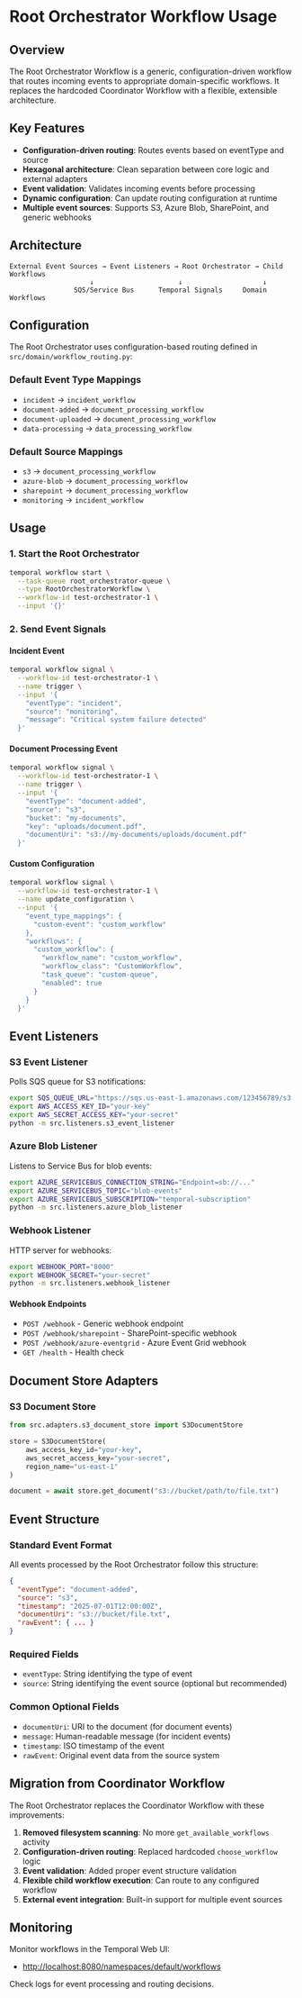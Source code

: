 # Root Orchestrator Workflow Usage

## Overview

The Root Orchestrator Workflow is a generic, configuration-driven workflow that routes incoming events to appropriate domain-specific workflows. It replaces the hardcoded Coordinator Workflow with a flexible, extensible architecture.

## Key Features

- **Configuration-driven routing**: Routes events based on eventType and source
- **Hexagonal architecture**: Clean separation between core logic and external adapters
- **Event validation**: Validates incoming events before processing
- **Dynamic configuration**: Can update routing configuration at runtime
- **Multiple event sources**: Supports S3, Azure Blob, SharePoint, and generic webhooks

## Architecture

```
External Event Sources → Event Listeners → Root Orchestrator → Child Workflows
                    ↓                     ↓                    ↓
                SQS/Service Bus      Temporal Signals     Domain Workflows
```

## Configuration

The Root Orchestrator uses configuration-based routing defined in `src/domain/workflow_routing.py`:

### Default Event Type Mappings
- `incident` → `incident_workflow`
- `document-added` → `document_processing_workflow`
- `document-uploaded` → `document_processing_workflow`
- `data-processing` → `data_processing_workflow`

### Default Source Mappings  
- `s3` → `document_processing_workflow`
- `azure-blob` → `document_processing_workflow`
- `sharepoint` → `document_processing_workflow`
- `monitoring` → `incident_workflow`

## Usage

### 1. Start the Root Orchestrator

```bash
temporal workflow start \
  --task-queue root_orchestrator-queue \
  --type RootOrchestratorWorkflow \
  --workflow-id test-orchestrator-1 \
  --input '{}'
```

### 2. Send Event Signals

#### Incident Event
```bash
temporal workflow signal \
  --workflow-id test-orchestrator-1 \
  --name trigger \
  --input '{
    "eventType": "incident",
    "source": "monitoring",
    "message": "Critical system failure detected"
  }'
```

#### Document Processing Event
```bash
temporal workflow signal \
  --workflow-id test-orchestrator-1 \
  --name trigger \
  --input '{
    "eventType": "document-added",
    "source": "s3",
    "bucket": "my-documents",
    "key": "uploads/document.pdf",
    "documentUri": "s3://my-documents/uploads/document.pdf"
  }'
```

#### Custom Configuration
```bash
temporal workflow signal \
  --workflow-id test-orchestrator-1 \
  --name update_configuration \
  --input '{
    "event_type_mappings": {
      "custom-event": "custom_workflow"
    },
    "workflows": {
      "custom_workflow": {
        "workflow_name": "custom_workflow",
        "workflow_class": "CustomWorkflow",
        "task_queue": "custom-queue",
        "enabled": true
      }
    }
  }'
```

## Event Listeners

### S3 Event Listener

Polls SQS queue for S3 notifications:

```bash
export SQS_QUEUE_URL="https://sqs.us-east-1.amazonaws.com/123456789/s3-events"
export AWS_ACCESS_KEY_ID="your-key"
export AWS_SECRET_ACCESS_KEY="your-secret"
python -m src.listeners.s3_event_listener
```

### Azure Blob Listener

Listens to Service Bus for blob events:

```bash
export AZURE_SERVICEBUS_CONNECTION_STRING="Endpoint=sb://..."
export AZURE_SERVICEBUS_TOPIC="blob-events"
export AZURE_SERVICEBUS_SUBSCRIPTION="temporal-subscription"
python -m src.listeners.azure_blob_listener
```

### Webhook Listener

HTTP server for webhooks:

```bash
export WEBHOOK_PORT="8000"
export WEBHOOK_SECRET="your-secret"
python -m src.listeners.webhook_listener
```

#### Webhook Endpoints

- `POST /webhook` - Generic webhook endpoint
- `POST /webhook/sharepoint` - SharePoint-specific webhook
- `POST /webhook/azure-eventgrid` - Azure Event Grid webhook
- `GET /health` - Health check

## Document Store Adapters

### S3 Document Store

```python
from src.adapters.s3_document_store import S3DocumentStore

store = S3DocumentStore(
    aws_access_key_id="your-key",
    aws_secret_access_key="your-secret",
    region_name="us-east-1"
)

document = await store.get_document("s3://bucket/path/to/file.txt")
```

## Event Structure

### Standard Event Format

All events processed by the Root Orchestrator follow this structure:

```json
{
  "eventType": "document-added",
  "source": "s3",
  "timestamp": "2025-07-01T12:00:00Z",
  "documentUri": "s3://bucket/file.txt",
  "rawEvent": { ... }
}
```

### Required Fields
- `eventType`: String identifying the type of event
- `source`: String identifying the event source (optional but recommended)

### Common Optional Fields
- `documentUri`: URI to the document (for document events)
- `message`: Human-readable message (for incident events)
- `timestamp`: ISO timestamp of the event
- `rawEvent`: Original event data from the source system

## Migration from Coordinator Workflow

The Root Orchestrator replaces the Coordinator Workflow with these improvements:

1. **Removed filesystem scanning**: No more `get_available_workflows` activity
2. **Configuration-driven routing**: Replaced hardcoded `choose_workflow` logic
3. **Event validation**: Added proper event structure validation
4. **Flexible child workflow execution**: Can route to any configured workflow
5. **External event integration**: Built-in support for multiple event sources

## Monitoring

Monitor workflows in the Temporal Web UI:
- [http://localhost:8080/namespaces/default/workflows](http://localhost:8080/namespaces/default/workflows)

Check logs for event processing and routing decisions.
